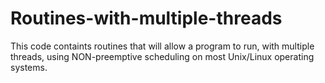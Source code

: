 # Routines-with-multiple-threads
This code containts routines that will allow a program to run, with multiple threads, using NON-preemptive scheduling on most Unix/Linux operating systems.
